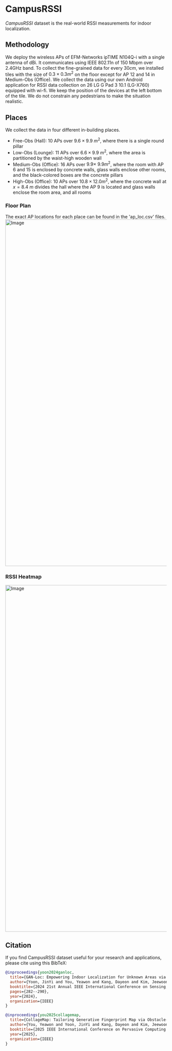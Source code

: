 # CampusRSSI

_CampusRSSI_ dataset is the real-world RSSI measurements for indoor localization.

## Methodology
We deploy the wireless APs of EFM-Networks ipTIME N104Q-i with a single antenna of dBi. It communicates using IEEE 802.11n of 150 Mbpm over 2.4GHz band. To collect the fine-grained data for every $30cm$, we installed tiles with the size of $0.3\times0.3m^2$ on the floor except for AP 12 and 14 in Medium-Obs (Office). We collect the data using our own Android application for RSSI data collection on 26 LG G Pad 3 10.1 (LG-X760) equipped with wi-fi. We keep the position of the devices at the left bottom of the tile. We do not constrain any pedestrians to make the situation realistic.

## Places

We collect the data in four different in-building places.
- Free-Obs (Hall): 10 APs over $9.6\times9.9~m^2$, where there is a single round pillar
- Low-Obs (Lounge): 11 APs over $6.6\times9.9~m^2$, where the area is partitioned by the waist-high wooden wall
- Medium-Obs (Office): 16 APs over $9.9\times~9.9m^2$, where the room with AP 6 and 15 is enclosed by concrete walls, glass walls enclose other rooms, and the black-colored boxes are the concrete pillars
- High-Obs (Office): 10 APs over $10.8\times12.0m^2$, where the concrete wall at $x=8.4~m$ divides the hall where the AP 9 is located and glass walls enclose the room area, and all rooms

### Floor Plan

The exact AP locations for each place can be found in the 'ap_loc.csv' files.
<img width="1082" alt="Image" src="https://github.com/user-attachments/assets/a3ad829b-d137-4066-a49f-f3037b2634bd" />

### RSSI Heatmap

<img width="1082" alt="Image" src="https://github.com/user-attachments/assets/72858805-46fb-482b-8cb9-c1f72b6c186b" />

## Citation

If you find CampusRSSI dataset useful for your research and applications, please cite using this BibTeX:
```bibtex
@inproceedings{yoon2024ganloc,
  title={GAN-Loc: Empowering Indoor Localization for Unknown Areas via Generative Fingerprint Map},
  author={Yoon, JinYi and You, Yeawon and Kang, Dayeon and Kim, Jeewoon and Lee, HyungJune},
  booktitle={2024 21st Annual IEEE International Conference on Sensing, Communication, and Networking (SECON)},
  pages={282--290},
  year={2024},
  organization={IEEE}
}

@inproceedings{you2025collagemap,
  title={CollageMap: Tailoring Generative Fingerprint Map via Obstacle-Aware Adaptation for Site-Survey-Free Indoor Localization},
  author={You, Yeawon and Yoon, JinYi and Kang, Dayeon and Kim, Jeewoon and Lee, HyungJune},
  booktitle={2025 IEEE International Conference on Pervasive Computing and Communications (PerCom)},
  year={2025},
  organization={IEEE}
}
```
